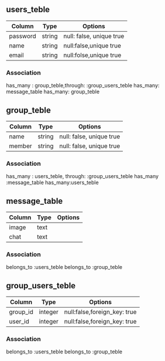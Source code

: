 ## users_teble
|Column|Type|Options|
|------|----|-------|
|password|string|null: false, unique true|  　　　　　　　　　　　　　　#integer(数字),string(文字)
|name|string|null:false,unique true|
|email|string|null:folse,unique true|
### Association
has_many : group_teble,through: :group_users_teble
has_many: message_table
has_many: group_teble


## group_teble
|Column|Type|Options|
|------|----|-------|
|name|string|null: false, unique true|
|member|string|null: false, unique true|
### Association
has_many : users_teble, through: :group_users_teble
has_many :message_table
has_many:users_teble

## message_table
|Column|Type|Options|
|------|----|-------|
|image|text||
|chat|text||
### Association
belongs_to :users_teble
belongs_to :group_teble



## group_users_teble
|Column|Type|Options|
|------|----|-------|
|group_id|integer|null:false,foreign_key: true|
|user_id|integer|null:false,foreign_key: true|
### Association
belongs_to :users_teble
belongs_to :group_teble




